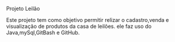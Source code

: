 Projeto Leilão

Este projeto tem como objetivo permitir relizar o cadastro,venda e visualização de produtos da casa de leilões. ele faz uso do Java,mySql,GitBash e GitHub.
